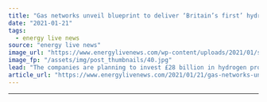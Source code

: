 ```yaml
---
title: "Gas networks unveil blueprint to deliver ‘Britain’s first’ hydrogen town by 2030"
date: "2021-01-21"
tags: 
  - energy live news
source: "energy live news"
image_url: "https://www.energylivenews.com/wp-content/uploads/2021/01/shutterstock_1771574969.jpg"
image_fp: "/assets/img/post_thumbnails/40.jpg"
lead: "The companies are planning to invest £28 billion in hydrogen projects across the country by 2032"
article_url: "https://www.energylivenews.com/2021/01/21/gas-networks-unveil-blueprint-to-deliver-britains-first-hydrogen-town-by-2030/"
---
```


---
